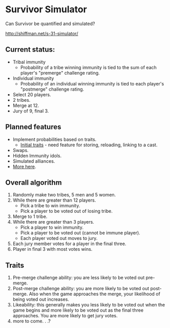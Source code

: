 # Survivor Simulator

Can Survivor be quantified and simulated?

http://shiffman.net/s-31-simulator/

## Current status:

* Tribal immunity
    * Probability of a tribe winning immunity is tied to the sum of each player's "premerge" challenge rating.
* Individual immunity
    * Probability of an individual winning immunity is tied to each player's "postmerge" challenge rating. 
* Select 20 players.
* 2 tribes.
* Merge at 12.
* Jury of 9, final 3.

## Planned features
* Implement probabilities based on traits.
   * [Initial traits](https://github.com/shiffman/s-31-simulator/blob/gh-pages/players.json) - need feature for storing, reloading, linking to a cast.
* Swaps.
* Hidden Immunity idols.
* Simulated alliances.
* [More here](https://github.com/shiffman/s-31-simulator/issues).

## Overall algorithm
1. Randomly make two tribes, 5 men and 5 women.
2. While there are greater than 12 players.
    * Pick a tribe to win immunity.
    * Pick a player to be voted out of losing tribe.
3. Merge to 1 tribe.
4. While there are greater than 3 players.
    * Pick a player to win immunity.
    * Pick a player to be voted out (cannot be immune player).
    * Each player voted out moves to jury.
5. Each jury member votes for a player in the final three.
6. Player in final 3 with most votes wins.

## Traits
1. Pre-merge challenge ability: you are less likely to be voted out pre-merge.
2. Post-merge challenge ability: you are more likely to be voted out post-merge.  Also when the game approaches the merge, your likelihood of being voted out increases.
3. Likeability: this generally makes you less likely to be voted out when the game begins and more likely to be voted out as the final three approaches.  You are more likely to get jury votes.
4. more to come. .  .?
